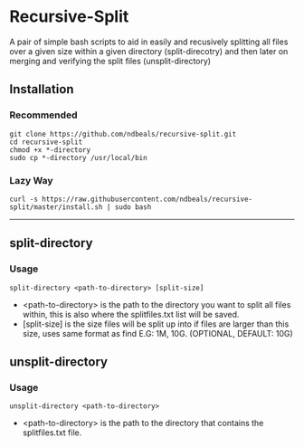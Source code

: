 # Recursive-Split

A pair of simple bash scripts to aid in easily and recusively splitting all files over a given size within a given directory (split-direcotry) and then later on merging and verifying the split files (unsplit-directory)

## Installation
### Recommended
```
git clone https://github.com/ndbeals/recursive-split.git
cd recursive-split
chmod +x *-directory
sudo cp *-directory /usr/local/bin
```
### Lazy Way
```
curl -s https://raw.githubusercontent.com/ndbeals/recursive-split/master/install.sh | sudo bash
```

---

## split-directory

### Usage
```
split-directory <path-to-directory> [split-size]

```
- \<path-to-directory> is the path to the directory you want to split all files within, this is also where the splitfiles.txt list will be saved.
- [split-size] is the size files will be split up into if files are larger than this size, uses same format as find E.G: 1M, 10G. (OPTIONAL, DEFAULT: 10G)

## unsplit-directory

### Usage
```
unsplit-directory <path-to-directory>
```
- \<path-to-directory> is the path to the directory that contains the splitfiles.txt file.
